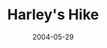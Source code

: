 ---
_schema: default
title: Harley's Hike
link: https://www.geocaching.com/geocache/GCJGGQ
owner: Harley's Pack
date: 2004-05-29
log_type: Found it
display_coords: N 40° 46.871' W 075° 15.817'
latitude: '40.781183'
longitude: '-75.263616'
first_stage: false
bogus: true
zhanna_log:  >-
  This puzzle had us scratching our heads for a couple of days. Then I had an idea, and it turned out to be right! We got the green light from the geo-checker along with the parking coordinates. The location is a little out of the way for us, but if we happen to be in the area we will try to find the cache. Thanks for a fun puzzle!
  

  Zhanna and ~Rich in NEPA~
rich_log:  >-
  Howdy, Harley's Pack!


  In the area today with Zhanna for some mountain biking, Geocaching and benchmark hunting in and around J-burg S.P. I've never been on the Plainfield Township Trail before and wanted to check it out, at least the portion near Belfast and Stockerton. I understand that it goes all the way north to Pen Argyl. This ought to make for an easy-going group ride with some friends one of these days.


  On the way to the cache site we stopped to search for a benchmark but were unable to locate it. We found remnants of a concrete culvert off to the side of the trail and suspect the mark has been destroyed. But we had no problem finding the cache container. There's already a little social path leading to it and I suppose that sort of thing is difficult to avoid, especially when the vegetation is so lush this time of year. I didn't take anything from this well-stocked cache, but after signing the logbook I left a Geocaching magnet and a cyclist's key-“chain.” I saw the Spoon TB but the Geocoin was not there.


  The only real disappointment came when we read the previous logs and saw that we missed both Tyson and the Caching Nuts by only a couple of hours. From here were went on to successfully recover two other NGS benchmarks. Thanks for a truly great time!


  ~Rich in NEPA~
post_id: 12667
image_gallery_zh: gallery1
image_gallery_r: gallery2
---